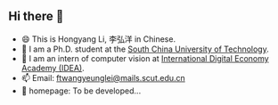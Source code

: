 ## Hi there 👋

- 😄 This is Hongyang Li, 李弘洋 in Chinese.
- 🏫 I am a Ph.D. student at the [South China University of Technology](https://www.scut.edu.cn).
- 🏢 I am an intern of computer vision at [International Digital Economy Academy (IDEA)](https://idea.edu.cn/).
- 📫 Email: ftwangyeunglei@mails.scut.edu.cn
- 📖 homepage: To be developed...
